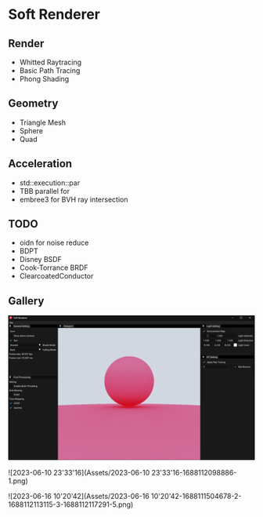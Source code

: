 # Soft Renderer

## Render

- Whitted Raytracing
- Basic Path Tracing
- Phong Shading

## Geometry

- Triangle Mesh
- Sphere
- Quad

## Acceleration

- std::execution::par
- TBB parallel for
- embree3 for BVH ray intersection

## TODO

- oidn for noise reduce
- BDPT
- Disney BSDF
- Cook-Torrance BRDF
- ClearcoatedConductor

## Gallery

![image-20230630155110655](Assets/image-20230630155110655.png)

![2023-06-10 23'33'16](Assets/2023-06-10 23'33'16-1688112098886-1.png)

![2023-06-16 10'20'42](Assets/2023-06-16 10'20'42-1688111504678-2-1688112113115-3-1688112117291-5.png)

